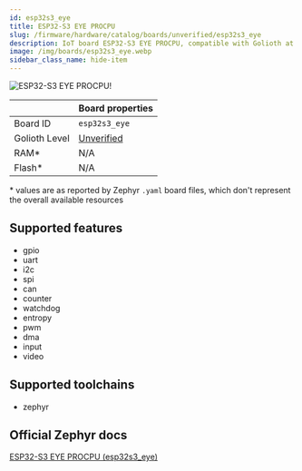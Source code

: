 ```yaml
---
id: esp32s3_eye
title: ESP32-S3 EYE PROCPU
slug: /firmware/hardware/catalog/boards/unverified/esp32s3_eye
description: IoT board ESP32-S3 EYE PROCPU, compatible with Golioth at unverified level.
image: /img/boards/esp32s3_eye.webp
sidebar_class_name: hide-item
---
```


[//]: # (This is an auto-generated file, do not edit! Changes to it will be lost upon re-generation)

![ESP32-S3 EYE PROCPU!](/img/boards/esp32s3_eye.webp "ESP32-S3 EYE PROCPU")

|                | Board properties     |
| -------------  | -------------------- |
| Board ID       | `esp32s3_eye` |
| Golioth Level  | [Unverified](/firmware/hardware#unverified-boards) |
| RAM*           | N/A |
| Flash*         | N/A |

\* values are as reported by Zephyr `.yaml` board files, which don't represent the overall available resources



## Supported features

* gpio
* uart
* i2c
* spi
* can
* counter
* watchdog
* entropy
* pwm
* dma
* input
* video

## Supported toolchains

* zephyr

## Official Zephyr docs

[ESP32-S3 EYE PROCPU (esp32s3_eye)](https://docs.zephyrproject.org/latest/boards/espressif/esp32s3_eye/doc/index.html)
